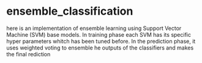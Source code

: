 # ensemble_classification
here is an implementation of ensemble learning using Support Vector Machine (SVM) base models. In training phase each SVM has its specific hyper parameters whitch has been tuned before.  In the prediction phase, it uses weighted voting to ensemble he outputs of the classifiers and makes the final rediction
